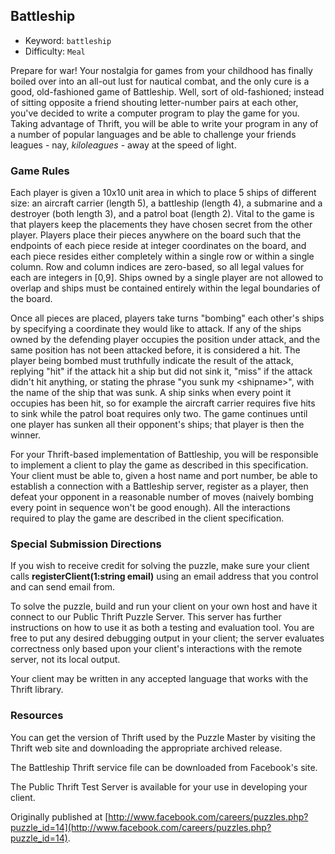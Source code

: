 ## Battleship

  * Keyword:     `battleship`
  * Difficulty:  `Meal`

Prepare for war! Your nostalgia for games from your childhood has finally boiled over into an all-out lust for nautical combat, and the only cure is a good, old-fashioned game of Battleship. Well, sort of old-fashioned; instead of sitting opposite a friend shouting letter-number pairs at each other, you've decided to write a computer program to play the game for you. Taking advantage of Thrift, you will be able to write your program in any of a number of popular languages and be able to challenge your friends leagues - nay, *kiloleagues* - away at the speed of light.

### Game Rules

Each player is given a 10x10 unit area in which to place 5 ships of different size: an aircraft carrier (length 5), a battleship (length 4), a submarine and a destroyer (both length 3), and a patrol boat (length 2). Vital to the game is that players keep the placements they have chosen secret from the other player. Players place their pieces anywhere on the board such that the endpoints of each piece reside at integer coordinates on the board, and each piece resides either completely within a single row or within a single column. Row and column indices are zero-based, so all legal values for each are integers in [0,9]. Ships owned by a single player are not allowed to overlap and ships must be contained entirely within the legal boundaries of the board.

Once all pieces are placed, players take turns "bombing" each other's ships by specifying a coordinate they would like to attack. If any of the ships owned by the defending player occupies the position under attack, and the same position has not been attacked before, it is considered a hit. The player being bombed must truthfully indicate the result of the attack, replying "hit" if the attack hit a ship but did not sink it, "miss" if the attack didn't hit anything, or stating the phrase "you sunk my &lt;shipname&gt;", with the name of the ship that was sunk. A ship sinks when every point it occupies has been hit, so for example the aircraft carrier requires five hits to sink while the patrol boat requires only two. The game continues until one player has sunken all their opponent's ships; that player is then the winner.

For your Thrift-based implementation of Battleship, you will be responsible to implement a client to play the game as described in this specification. Your client must be able to, given a host name and port number, be able to establish a connection with a Battleship server, register as a player, then defeat your opponent in a reasonable number of moves (naively bombing every point in sequence won't be good enough). All the interactions required to play the game are described in the client specification.

### Special Submission Directions

If you wish to receive credit for solving the puzzle, make sure your client calls **registerClient(1:string email)** using an email address that you control and can send email from.

To solve the puzzle, build and run your client on your own host and have it connect to our Public Thrift Puzzle Server. This server has further instructions on how to use it as both a testing and evaluation tool. You are free to put any desired debugging output in your client; the server evaluates correctness only based upon your client's interactions with the remote server, not its local output.

Your client may be written in any accepted language that works with the Thrift library.

### Resources

You can get the version of Thrift used by the Puzzle Master by visiting the Thrift web site and downloading the appropriate archived release.

The Battleship Thrift service file can be downloaded from Facebook's site.

The Public Thrift Test Server is available for your use in developing your client.

Originally published at [http://www.facebook.com/careers/puzzles.php?puzzle_id=14](http://www.facebook.com/careers/puzzles.php?puzzle_id=14).
